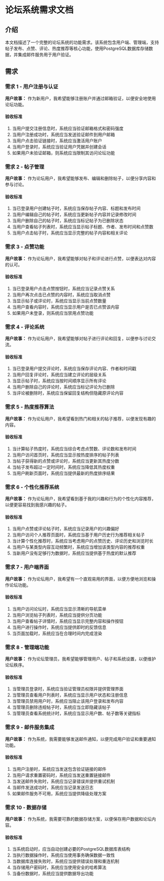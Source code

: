 # 论坛系统需求文档

## 介绍

本文档描述了一个完整的论坛系统的功能需求。该系统包含用户端、管理端，支持帖子发布、点赞、评论、热度推荐等核心功能，使用PostgreSQL数据库存储数据，并集成邮件服务用于用户验证。

## 需求

### 需求 1 - 用户注册与认证

**用户故事：** 作为新用户，我希望能够注册账户并通过邮箱验证，以便安全地使用论坛功能。

#### 验收标准

1. 当用户提交注册信息时，系统应当验证邮箱格式和密码强度
2. 当用户注册成功时，系统应当发送验证邮件到用户邮箱
3. 当用户点击验证链接时，系统应当激活用户账户
4. 当用户登录时，系统应当验证用户凭据并创建会话
5. 如果用户未验证邮箱，则系统应当限制其访问论坛功能

### 需求 2 - 帖子管理

**用户故事：** 作为论坛用户，我希望能够发布、编辑和删除帖子，以便分享内容和参与讨论。

#### 验收标准

1. 当已登录用户创建帖子时，系统应当保存帖子内容、标题和发布时间
2. 当用户编辑自己的帖子时，系统应当更新帖子内容并记录修改时间
3. 当用户删除自己的帖子时，系统应当标记帖子为已删除状态
4. 当用户查看帖子列表时，系统应当显示帖子标题、作者、发布时间和点赞数
5. 当用户点击帖子时，系统应当显示完整的帖子内容和相关评论

### 需求 3 - 点赞功能

**用户故事：** 作为论坛用户，我希望能够对帖子和评论进行点赞，以便表达对内容的认可。

#### 验收标准

1. 当已登录用户点击点赞按钮时，系统应当记录点赞关系
2. 当用户再次点击已点赞的内容时，系统应当取消点赞
3. 当显示帖子或评论时，系统应当显示当前点赞数量
4. 当用户查看内容时，系统应当显示用户是否已点赞该内容
5. 如果用户未登录，则系统应当禁用点赞功能

### 需求 4 - 评论系统

**用户故事：** 作为论坛用户，我希望能够对帖子进行评论和回复，以便参与讨论交流。

#### 验收标准

1. 当已登录用户提交评论时，系统应当保存评论内容、作者和时间戳
2. 当用户回复评论时，系统应当建立评论的层级关系
3. 当显示帖子时，系统应当按时间顺序显示所有评论
4. 当用户删除自己的评论时，系统应当标记评论为已删除
5. 当评论被删除时，系统应当保留回复结构但隐藏原评论内容

### 需求 5 - 热度推荐算法

**用户故事：** 作为论坛用户，我希望看到热门和相关的帖子推荐，以便发现有趣的内容。

#### 验收标准

1. 当计算帖子热度时，系统应当综合考虑点赞数、评论数和发布时间
2. 当用户访问首页时，系统应当显示按热度排序的帖子列表
3. 当帖子获得新的点赞或评论时，系统应当更新其热度分数
4. 当帖子发布超过一定时间时，系统应当降低其热度权重
5. 当用户刷新页面时，系统应当提供最新的热度排序结果

### 需求 6 - 个性化推荐系统

**用户故事：** 作为论坛用户，我希望看到基于我的兴趣和行为的个性化内容推荐，以便更容易找到我感兴趣的帖子。

#### 验收标准

1. 当用户点赞或评论帖子时，系统应当记录用户的兴趣偏好
2. 当用户访问个人推荐页面时，系统应当基于用户历史行为推荐相关帖子
3. 当计算个性化推荐时，系统应当考虑用户的点赞历史、评论历史和浏览时长
4. 当用户与某类型内容互动频繁时，系统应当增加该类型内容的推荐权重
5. 当新用户没有足够行为数据时，系统应当提供基于热度的默认推荐

### 需求 7 - 用户端界面

**用户故事：** 作为论坛用户，我希望有一个直观易用的界面，以便方便地浏览和操作论坛功能。

#### 验收标准

1. 当用户访问论坛时，系统应当显示清晰的导航菜单
2. 当用户浏览帖子列表时，系统应当提供分页功能
3. 当用户查看帖子详情时，系统应当显示完整内容和操作按钮
4. 当用户进行操作时，系统应当提供即时的反馈信息
5. 当页面加载时，系统应当在合理时间内完成渲染

### 需求 8 - 管理端功能

**用户故事：** 作为论坛管理员，我希望能够管理用户、帖子和系统设置，以便维护论坛秩序。

#### 验收标准

1. 当管理员登录时，系统应当验证管理员权限并提供管理界面
2. 当管理员查看用户列表时，系统应当显示用户状态和注册信息
3. 当管理员禁用用户时，系统应当阻止该用户登录和发布内容
4. 当管理员删除违规帖子时，系统应当立即隐藏该帖子
5. 当管理员查看系统统计时，系统应当显示用户数、帖子数等关键指标

### 需求 9 - 邮件服务集成

**用户故事：** 作为系统，我需要能够发送邮件通知，以便完成用户验证和重要通知功能。

#### 验收标准

1. 当用户注册时，系统应当发送包含验证链接的邮件
2. 当用户请求重置密码时，系统应当发送重置链接邮件
3. 当发送邮件失败时，系统应当记录错误并提供重试机制
4. 当邮件发送成功时，系统应当记录发送日志
5. 如果邮件服务不可用，系统应当提供降级处理方案

### 需求 10 - 数据存储

**用户故事：** 作为系统，我需要可靠的数据存储方案，以便保存用户数据和论坛内容。

#### 验收标准

1. 当系统启动时，应当自动创建必要的PostgreSQL数据库表结构
2. 当执行数据操作时，系统应当使用事务确保数据一致性
3. 当数据库连接失败时，系统应当提供错误处理和重连机制
4. 当存储用户密码时，系统应当使用安全的哈希算法
5. 当备份数据时，系统应当提供数据导出功能